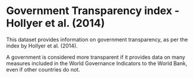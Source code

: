 # Government Transparency index - Hollyer et al. (2014)

This dataset provides information on government transparency, as per the index by Hollyer et al. (2014).

A government is considered more transparent if it provides data on many measures included in the World Governance Indicators to the World Bank, even if other countries do not.